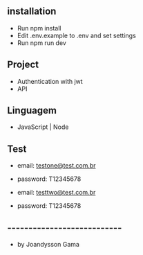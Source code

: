## installation

- Run npm install
- Edit .env.example to .env and set settings
- Run npm run dev

## Project

- Authentication with jwt
- API

## Linguagem

- JavaScript | Node

## Test

- email: testone@test.com.br
- password: T12345678

- email: testtwo@test.com.br
- password: T12345678


## ---------------------------

- by Joandysson Gama
